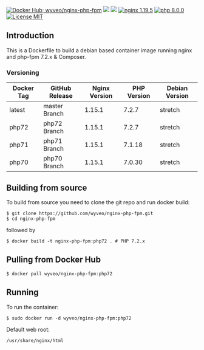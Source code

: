 [![Docker Hub; wyveo/nginx-php-fpm](https://img.shields.io/badge/docker%20hub-wyveo%2Fnginx--php--fpm-blue.svg?&logo=docker&style=for-the-badge)](https://hub.docker.com/r/wyveo/nginx-php-fpm/) [![](https://badges.weareopensource.me/docker/pulls/wyveo/nginx-php-fpm?style=for-the-badge)](https://hub.docker.com/r/wyveo/nginx-php-fpm/) [![](https://img.shields.io/docker/image-size/wyveo/nginx-php-fpm/php80?style=for-the-badge)](https://microbadger.com/images/wyveo/nginx-php-fpm) [![nginx 1.19.5](https://img.shields.io/badge/nginx-1.19.5-brightgreen.svg?&logo=nginx&logoColor=white&style=for-the-badge)](https://nginx.org/en/CHANGES) [![php 8.0.0](https://img.shields.io/badge/php--fpm-8.0.0-blue.svg?&logo=php&logoColor=white&style=for-the-badge)](https://secure.php.net/releases/8_0_0.php) [![License MIT](https://img.shields.io/badge/license-MIT-blue.svg?&style=for-the-badge)](https://github.com/wyveo/nginx-php-fpm/blob/master/LICENSE)

## Introduction
This is a Dockerfile to build a debian based container image running nginx and php-fpm 7.2.x & Composer.

### Versioning
| Docker Tag | GitHub Release | Nginx Version | PHP Version | Debian Version |
|-----|-------|-----|--------|--------|
| latest | master Branch |1.15.1 | 7.2.7 | stretch |
| php72 | php72 Branch |1.15.1 | 7.2.7 | stretch |
| php71 | php71 Branch |1.15.1 | 7.1.18 | stretch |
| php70 | php70 Branch |1.15.1 | 7.0.30 | stretch |
## Building from source
To build from source you need to clone the git repo and run docker build:
```
$ git clone https://github.com/wyveo/nginx-php-fpm.git
$ cd nginx-php-fpm
```

followed by
```
$ docker build -t nginx-php-fpm:php72 . # PHP 7.2.x
```


## Pulling from Docker Hub
```
$ docker pull wyveo/nginx-php-fpm:php72
```

## Running
To run the container:
```
$ sudo docker run -d wyveo/nginx-php-fpm:php72
```

Default web root:
```
/usr/share/nginx/html
```
